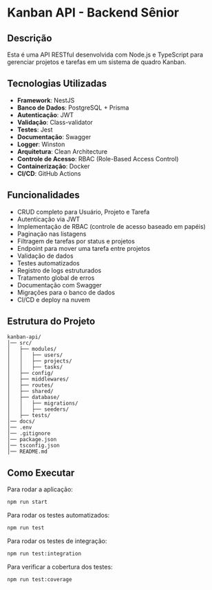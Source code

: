 # Kanban API - Backend Sênior

## Descrição

Esta é uma API RESTful desenvolvida com Node.js e TypeScript para gerenciar projetos e tarefas em um sistema de quadro Kanban.

## Tecnologias Utilizadas

- **Framework**: NestJS
- **Banco de Dados**: PostgreSQL + Prisma
- **Autenticação**: JWT
- **Validação**: Class-validator
- **Testes**: Jest
- **Documentação**: Swagger
- **Logger**: Winston
- **Arquitetura**: Clean Architecture
- **Controle de Acesso**: RBAC (Role-Based Access Control)
- **Containerização**: Docker
- **CI/CD**: GitHub Actions

## Funcionalidades

- CRUD completo para Usuário, Projeto e Tarefa
- Autenticação via JWT
- Implementação de RBAC (controle de acesso baseado em papéis)
- Paginação nas listagens
- Filtragem de tarefas por status e projetos
- Endpoint para mover uma tarefa entre projetos
- Validação de dados
- Testes automatizados
- Registro de logs estruturados
- Tratamento global de erros
- Documentação com Swagger
- Migrações para o banco de dados
- CI/CD e deploy na nuvem

## Estrutura do Projeto

```
kanban-api/
│── src/
│   ├── modules/
│   │   ├── users/
│   │   ├── projects/
│   │   ├── tasks/
│   ├── config/
│   ├── middlewares/
│   ├── routes/
│   ├── shared/
│   ├── database/
│   │   ├── migrations/
│   │   ├── seeders/
│   ├── tests/
│── docs/
│── .env
│── .gitignore
│── package.json
│── tsconfig.json
│── README.md
```

## Como Executar

Para rodar a aplicação:

```sh
npm run start
```

Para rodar os testes automatizados:

```sh
npm run test
```

Para rodar os testes de integração:

```sh
npm run test:integration
```

Para verificar a cobertura dos testes:

```sh
npm run test:coverage
```
